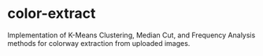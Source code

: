 # color-extract

Implementation of K-Means Clustering, Median Cut, and Frequency Analysis methods for colorway extraction from uploaded images.